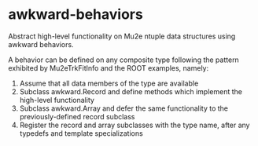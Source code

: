 # awkward-behaviors
Abstract high-level functionality on Mu2e ntuple data structures using awkward behaviors.

A behavior can be defined on any composite type following the pattern exhibited by Mu2eTrkFitInfo and the ROOT examples, namely:

1. Assume that all data members of the type are available
2. Subclass awkward.Record and define methods which implement the high-level functionality
3. Subclass awkward.Array and defer the same functionality to the previously-defined record subclass
4. Register the record and array subclasses with the type name, after any typedefs and template specializations
